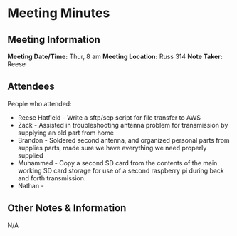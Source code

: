 # Meeting Minutes
## Meeting Information
**Meeting Date/Time:** Thur, 8 am
**Meeting Location:** Russ 314
**Note Taker:** Reese

## Attendees
People who attended:
- Reese Hatfield - Write a sftp/scp script for file transfer to AWS
- Zack - Assisted in troubleshooting antenna problem for transmission by supplying an old part from home
- Brandon - Soldered second antenna, and organized personal parts from supplies parts, made sure we have everything we need properly supplied
- Muhammed - Copy a second SD card from the contents of the main working SD card storage for use of a second raspberry pi during back and forth transmission.
- Nathan - 

## Other Notes & Information
N/A
